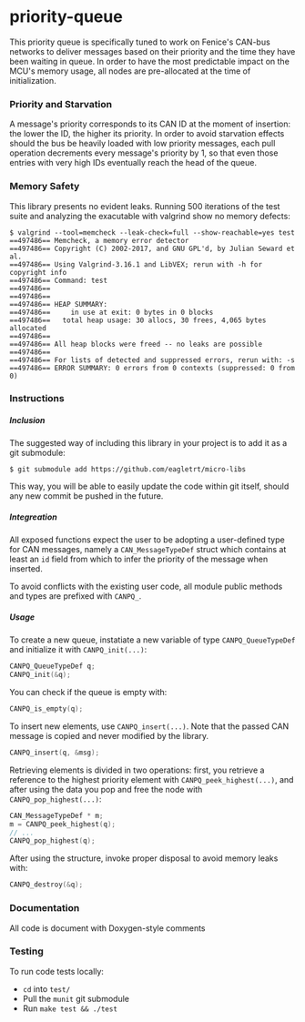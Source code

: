 # priority-queue

This priority queue is specifically tuned to work on Fenice's CAN-bus networks to deliver messages based on their priority and the time they have been waiting in queue. In order to have the most predictable impact on the MCU's memory usage, all nodes are pre-allocated at the time of initialization.

### Priority and Starvation

A message's priority corresponds to its CAN ID at the moment of insertion: the lower the ID, the higher its priority. In order to avoid starvation effects should the bus be heavily loaded with low priority messages, each pull operation decrements every message's priority by 1, so that even those entries with very high IDs eventually reach the head of the queue.

### Memory Safety

This library presents no evident leaks. Running 500 iterations of the test suite and analyzing the exacutable with valgrind show no memory defects:

```
$ valgrind --tool=memcheck --leak-check=full --show-reachable=yes test
==497486== Memcheck, a memory error detector
==497486== Copyright (C) 2002-2017, and GNU GPL'd, by Julian Seward et al.
==497486== Using Valgrind-3.16.1 and LibVEX; rerun with -h for copyright info
==497486== Command: test
==497486==
==497486==
==497486== HEAP SUMMARY:
==497486==     in use at exit: 0 bytes in 0 blocks
==497486==   total heap usage: 30 allocs, 30 frees, 4,065 bytes allocated
==497486==
==497486== All heap blocks were freed -- no leaks are possible
==497486==
==497486== For lists of detected and suppressed errors, rerun with: -s
==497486== ERROR SUMMARY: 0 errors from 0 contexts (suppressed: 0 from 0)
```

### Instructions

##### Inclusion

The suggested way of including this library in your project is to add it as a git submodule:

```shell
$ git submodule add https://github.com/eagletrt/micro-libs
```

This way, you will be able to easily update the code within git itself, should any new commit be pushed in the future.

##### Integreation

All exposed functions expect the user to be adopting a user-defined type for CAN messages, namely a `CAN_MessageTypeDef` struct which contains at least an `id` field from which to infer the priority of the message when inserted.

To avoid conflicts with the existing user code, all module public methods and types are prefixed with `CANPQ_`.

##### Usage

To create a new queue, instatiate a new variable of type `CANPQ_QueueTypeDef` and initialize it with `CANPQ_init(...)`:

```c
CANPQ_QueueTypeDef q;
CANPQ_init(&q);
```

You can check if the queue is empty with:

```c
CANPQ_is_empty(q);
```

To insert new elements, use `CANPQ_insert(...)`. Note that the passed CAN message is copied and never modified by the library.

```c
CANPQ_insert(q, &msg);
```

Retrieving elements is divided in two operations: first, you retrieve a reference to the highest priority element with `CANPQ_peek_highest(...)`, and after using the data you pop and free the node with `CANPQ_pop_highest(...)`:

```c
CAN_MessageTypeDef * m;
m = CANPQ_peek_highest(q);
// ...
CANPQ_pop_highest(q);
```

After using the structure, invoke proper disposal to avoid memory leaks with:

```c
CANPQ_destroy(&q);
```

### Documentation

All code is document with Doxygen-style comments

### Testing

To run code tests locally:

- `cd` into `test/`
- Pull the `munit` git submodule
- Run `make test && ./test`
